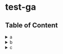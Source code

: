 # test-ga

Table of Content
---
  <details>
    <summary>a</summary>
    <blockquote>
    <details>
      <summary>a.1</summary>
      <blockquote>
      - [a.1-1.md](./tmp/a/a.1/a.1-1.md)
      </blockquote>
    </details>
    <details>
      <summary>a.2</summary>
      <blockquote>
      - [a.2-1.md](./tmp/a/a.2/a.2-1.md)
      - [a.2-2.md](./tmp/a/a.2/a.2-2.md)
      </blockquote>
    </details>
    </blockquote>
  </details>
  <details>
    <summary>b</summary>
    <blockquote>
    - [b-1.md](./tmp/b/b-1.md)
    </blockquote>
  </details>
  <details>
    <summary>c</summary>
    <blockquote>
    - [c-1.md](./tmp/c/c-1.md)
    <details>
      <summary>c.2</summary>
      <blockquote>
      - [c.2-1.md](./tmp/c/c.2/c.2-1.md)
      </blockquote>
    </details>
    </blockquote>
  </details>
